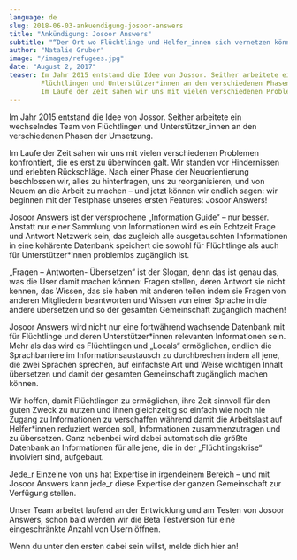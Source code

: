 ```yaml
---
language: de
slug: 2018-06-03-ankuendigung-josoor-answers
title: "Ankündigung: Josoor Answers"
subtitle: "“Der Ort wo Flüchtlinge und Helfer_innen sich vernetzen können, um Wissen auszutauschen und Informationen zu übersetzen“"
author: "Natalie Gruber"
image: "/images/refugees.jpg"
date: "August 2, 2017"
teaser: Im Jahr 2015 entstand die Idee von Jossor. Seither arbeitete ein wechselndes Team von 
        Flüchtlingen und Unterstützer*innen an den verschiedenen Phasen der Umsetzung.
        Im Laufe der Zeit sahen wir uns mit vielen verschiedenen Problemen konfrontiert, die es
---
```


Im Jahr 2015 entstand die Idee von Jossor. Seither arbeitete ein wechselndes Team von Flüchtlingen
und Unterstützer_innen an den verschiedenen Phasen der Umsetzung.
 
Im Laufe der Zeit sahen wir uns mit vielen verschiedenen Problemen konfrontiert, die es erst zu 
überwinden galt. Wir standen vor Hindernissen und erlebten Rückschläge. Nach einer Phase der 
Neuorientierung beschlossen wir, alles zu hinterfragen, uns zu reorganisieren, und von Neuem 
an die Arbeit zu machen – und jetzt können wir endlich sagen: wir beginnen mit der Testphase 
unseres ersten Features: Josoor Answers!
 
Josoor Answers ist der versprochene „Information Guide“ – nur besser. Anstatt nur einer Sammlung 
von Informationen wird es ein Echtzeit Frage und Antwort Netzwerk sein, das zugleich alle 
ausgetauschten Informationen in eine kohärente Datenbank speichert die sowohl für Flüchtlinge 
als auch für Unterstützer*innen problemlos zugänglich ist.
 
„Fragen – Antworten- Übersetzen“ ist der Slogan, denn das ist genau das, was die User damit 
machen können: Fragen stellen, deren Antwort sie nicht kennen, das Wissen, das sie haben mit 
anderen teilen indem sie Fragen von anderen Mitgliedern beantworten und Wissen von einer 
Sprache in die andere übersetzen und so der gesamten Gemeinschaft zugänglich machen!
 
Josoor Answers wird nicht nur eine fortwährend wachsende Datenbank mit für Flüchtlinge und 
deren Unterstützer*innen relevanten Informationen sein. Mehr als das wird es Flüchtlingen 
und „Locals“ ermöglichen, endlich die Sprachbarriere im Informationsaustausch zu durchbrechen 
indem all jene, die zwei Sprachen sprechen, auf einfachste Art und Weise wichtigen Inhalt 
übersetzen und damit der gesamten Gemeinschaft zugänglich machen können.
 
Wir hoffen, damit Flüchtlingen zu ermöglichen, ihre Zeit sinnvoll für den guten Zweck zu 
nutzen und ihnen gleichzeitig so einfach wie noch nie Zugang zu Informationen zu verschaffen 
während damit die Arbeitslast auf Helfer*innen reduziert werden soll, Informationen 
zusammenzutragen und zu übersetzen. Ganz nebenbei wird dabei automatisch die größte 
Datenbank an Informationen für alle jene, die in der „Flüchtlingskrise“ involviert sind, 
aufgebaut.
 
Jede_r Einzelne von uns hat Expertise in irgendeinem Bereich – und mit Josoor Answers 
kann jede_r diese Expertise der ganzen Gemeinschaft zur Verfügung stellen.
 
Unser Team arbeitet laufend an der Entwicklung und am Testen von Josoor Answers, schon 
bald werden wir die Beta Testversion für eine eingeschränkte Anzahl von Usern öffnen.
 
Wenn du unter den ersten dabei sein willst, melde dich hier an!
